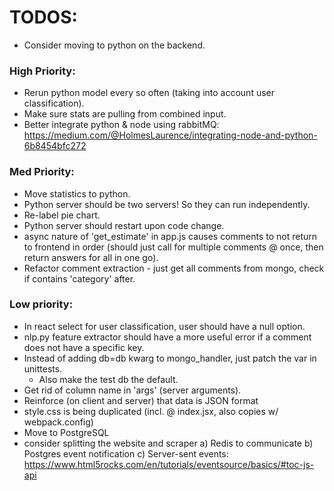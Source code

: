 # TODOS:
- Consider moving to python on the backend.

### High Priority:
- Rerun python model every so often (taking into account user classification).
- Make sure stats are pulling from combined input.
- Better integrate python & node using rabbitMQ: https://medium.com/@HolmesLaurence/integrating-node-and-python-6b8454bfc272

### Med Priority:
- Move statistics to python.
- Python server should be two servers! So they can run independently.
- Re-label pie chart.
- Python server should restart upon code change.
- async nature of 'get_estimate' in app.js causes comments to not return to frontend in order (should just call for multiple comments @ once, then return answers for all in one go).
- Refactor comment extraction - just get all comments from mongo, check if contains 'category' after.

### Low priority:
- In react select for user classification, user should have a null option.
- nlp.py feature extractor should have a more useful error if a comment does not have a specific key.
- Instead of adding db=db kwarg to mongo_handler, just patch the var in unittests.
  - Also make the test db the default.
- Get rid of column name in 'args' (server arguments).
- Reinforce (on client and server) that data is JSON format
- style.css is being duplicated (incl. @ index.jsx, also copies w/ webpack.config)
- Move to PostgreSQL
- consider splitting the website and scraper
    a) Redis to communicate
    b) Postgres event notification
    c) Server-sent events: https://www.html5rocks.com/en/tutorials/eventsource/basics/#toc-js-api

